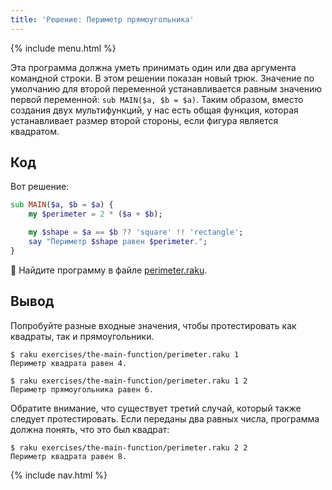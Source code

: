 ```yaml
---
title: 'Решение: Периметр прямоугольника'
---
```


{% include menu.html %}

Эта программа должна уметь принимать один или два аргумента командной строки. В этом решении показан новый трюк. Значение по умолчанию для второй переменной устанавливается равным значению первой переменной: `sub MAIN($a, $b = $a)`. Таким образом, вместо создания двух мультифункций, у нас есть общая функция, которая устанавливает размер второй стороны, если фигура является квадратом.

## Код

Вот решение:

```raku
sub MAIN($a, $b = $a) {
    my $perimeter = 2 * ($a + $b);

    my $shape = $a == $b ?? 'square' !! 'rectangle';
    say "Периметр $shape равен $perimeter.";
}
```

🦋 Найдите программу в файле [perimeter.raku](https://github.com/ash/raku-course/blob/master/exercises/the-main-function/perimeter.raku).

## Вывод

Попробуйте разные входные значения, чтобы протестировать как квадраты, так и прямоугольники.

```console
$ raku exercises/the-main-function/perimeter.raku 1    
Периметр квадрата равен 4.

$ raku exercises/the-main-function/perimeter.raku 1 2
Периметр прямоугольника равен 6.
```

Обратите внимание, что существует третий случай, который также следует протестировать. Если переданы два равных числа, программа должна понять, что это был квадрат:

```console
$ raku exercises/the-main-function/perimeter.raku 2 2
Периметр квадрата равен 8.
```

{% include nav.html %}